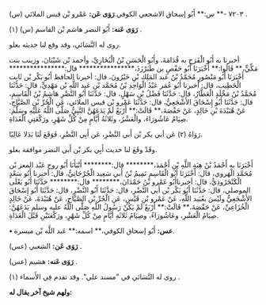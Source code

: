 ٧٢٠٣ -** س:** أَبُو إسحاق الاشجعي الكوفي.**رَوَى عَن:** عَمْرو بْن قيس الملائي (س) .

**رَوَى عَنه:** أَبُو النضر هاشم بْن القاسم (س) (١) .

روى له النَّسَائي، وقد وقع لنا حديثه بعلو.

أخبرنا به أَبُو الْفَرَجِ به قُدَامَةَ، وأَبُو الْحَسَنِ بْنُ الْبُخَارِيِّ، وأحمد بْن شَيْبَانَ، وزينب بنت مَكِّيٍّ،** قَالُوا:** أَخْبَرَنَا أَبُو حَفْصٍ بن طَبَرْزَذَ،**************** قال:**************** أَخْبَرَنَا أَبُو مَنْصُورٍ مُحَمَّدُ بْنُ عَبد المَلِك بْنِ خَيْرُونَ، قال: أخبرنا الحافظ أَبُو بَكْر بْن ثَابِت الْخَطِيب، قال: أخبرنا أَبُو عُمَر عَبْدُ الْوَاحِدِ بْنُ مُحَمَّد بْن عَبد اللَّهِ بْن مَهْدِيٍّ، قال: حَدَّثَنَا مُحَمَّدُ بْنُ مَخْلَدٍ الْعَطَّارُ، قال: حَدَّثَنَا فَضْلُ بْنِ سَهْلٍ، قال: حَدَّثَنَا أَبُو النَّضْرِ هَاشِمُ بْنُ الْقَاسِمِ، قال: حَدَّثَنَا أَبُو إِسْحَاقَ الأَشْجَعِيُّ، قال: حَدَّثَنَا عَمْرو بْن قيس الملائي، عَنِ الْحُرِّ بْنِ الصَّيَّاحِ، عَنْ هُنَيْدَةَ بْنِ خَالِدٍ، عَنْ حَفْصَةَ،** قَالَتْ:** أَرْبَعٌ لَمْ يَدَعَهُنَّ النَّبِيُّ صَلَّى اللَّهُ عَلَيْهِ وسَلَّمَ: صِيَامُ عَاشُورَاءَ، والْعَشْرُ، وثَلاثَةُ أَيَّامٍ مِنْ كُلِّ شَهْرٍ، ورَكْعَتِيِ الْغَدَاةِ.

رَوَاهُ (٢) عَن أبي بكر بْن أَبي النَّضْرِ، عَن أَبِي النَّضْرِ، فَوَقَعَ لَنَا بَدَلا عَالِيًا.

وقَدْ وقَعَ لنا حديث أَبِي بكر بْن أَبي النضر موافقة بعلو.

أَخْبَرَنَا به أَحْمَدُ بْنُ هِبَةِ اللَّهِ بْنِ أَحْمَدَ،******** قال:******** أَنْبَأَنَا أَبُو روح عَبْد المعز بْن مُحَمَّد الْهَروي، قال: أَخْبَرَنَا أَبُو الْقَاسِمِ تَمِيمُ بْنُ أَبي سَعِيد الْجُرْجَانِيُّ، قال: أخبرنا أَبُو سَعْدٍ الْكَنْجَرُوذِيُّ، قال: أخبرناأَبُو عَمْرو بْنُ حَمْدَانَ،******** قال:******** حَدَّثَنَا أَبُو يَعْلَى الموصلي، قال: حَدَّثَنَا أَبُو بَكْر بْن أَبي النَّضْرِ، قال: حَدَّثَنَا أَبُو النَّضْرِ، قال: حَدَّثَنَا أَبُو إِسْحَاقَ الأَشْجَعِيُّ ولَيْسَ بعُبَيد اللَّهِ، عَنْ عَمْرو بْنِ قَيْسٍ، عَنِ الْحُرِّ بْنِ الصَّيَّاحِ، عَنْ هُنَيْدَةَ، عَنْ خَالِدٍ الْخُزَاعِيِّ، عَنْ حَفْصَةَ،** قَالَتْ:** أَرْبَعٌ لَمْ يَكُنْ رَسُولُ اللَّهِ صَلَّى اللَّهُ عليه وسلم يَدَعَهُنَّ: صِيَامُ الْعَشْرِ، وعَاشُورَاءُ، وصِيَامُ ثَلاثَةِ أَيَّامٍ مِنْ كُلِّ شَهْرٍ، ورَكْعَتَيْنِ قَبْلَ الْغَدَاةِ.

**• عس:** أَبُو إسحاق الكوفي،** اسمه:** عَبد اللَّه بْن ميسرة.

**رَوَى عَن:** الشعبي (عس) .

**رَوَى عَنه:** هشيم (عس) .

روى له النَّسَائي في "مسند علي". وقد تقدم فِي الأَسماء (١) .

**ولهم شيخ آخر يقال له:**